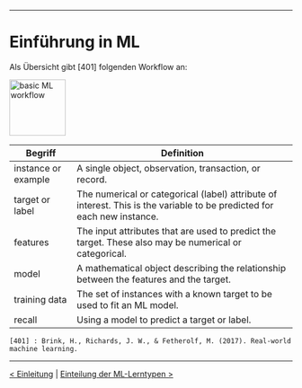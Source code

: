 ***

# Einführung in ML

Als Übersicht gibt [401] folgenden Workflow an:

<!-- ![basic ML workflow](./statics/basicMLWorkflow.png) -->

<img src='./statics/basicMLWorkflow.png' alt='basic ML workflow' style='width: 100px;' />


| Begriff               | Definition |
|-----------------------|------------------------------------|
| instance or example   | A single object, observation, transaction, or record. 
| target or label       | The numerical or categorical (label) attribute of interest. This is the variable to be predicted for each new instance.
| features              | The input attributes that are used to predict the target. These also may be numerical or categorical.|
| model                 | A mathematical object describing the relationship between the features and the target. |
| training data         | The set of instances with a known target to be used to fit an ML model.|
| recall                | Using a model to predict a target or label. |



    [401] : Brink, H., Richards, J. W., & Fetherolf, M. (2017). Real-world machine learning. 

------

[< Einleitung](03_introduction.md)	|	[Einteilung der ML-Lerntypen >](05_ml_learningTypes.md)